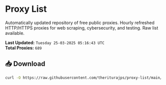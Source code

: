 # Proxy List

Automatically updated repository of free public proxies. Hourly refreshed HTTP/HTTPS proxies for web scraping, cybersecurity, and testing. Raw list available.

**Last Updated:** `Tuesday 25-03-2025 05:16:43 UTC`  
**Total Proxies:** `689`

## 📥 Download
```bash
curl -O https://raw.githubusercontent.com/theriturajps/proxy-list/main/proxies.txt
